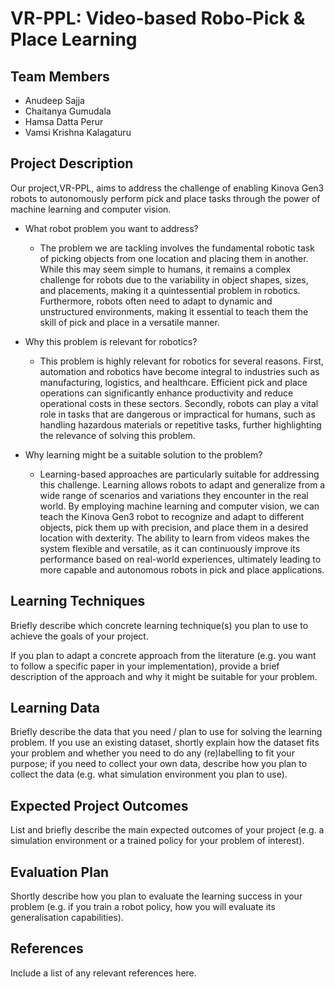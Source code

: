 # VR-PPL: Video-based Robo-Pick & Place Learning

## Team Members

* Anudeep Sajja
* Chaitanya Gumudala
* Hamsa Datta Perur
* Vamsi Krishna Kalagaturu

## Project Description

Our project,VR-PPL, aims to address the challenge of enabling Kinova Gen3 robots to autonomously perform pick and place tasks through the power of machine learning and computer vision.

* What robot problem you want to address?
  *  The problem we are tackling involves the fundamental robotic task of picking objects from one location and placing them in another. While this may seem simple to humans, it remains a complex challenge for robots due to the variability in object shapes, sizes, and placements, making it a quintessential problem in robotics. Furthermore, robots often need to adapt to dynamic and unstructured environments, making it essential to teach them the skill of pick and place in a versatile manner.
    
* Why this problem is relevant for robotics?
  *  This problem is highly relevant for robotics for several reasons. First, automation and robotics have become integral to industries such as manufacturing, logistics, and healthcare. Efficient pick and place operations can significantly enhance productivity and reduce operational costs in these sectors. Secondly, robots can play a vital role in tasks that are dangerous or impractical for humans, such as handling hazardous materials or repetitive tasks, further highlighting the relevance of solving this problem.
    
* Why learning might be a suitable solution to the problem?
  * Learning-based approaches are particularly suitable for addressing this challenge. Learning allows robots to adapt and generalize from a wide range of scenarios and variations they encounter in the real world. By employing machine learning and computer vision, we can teach the Kinova Gen3 robot to recognize and adapt to different objects, pick them up with precision, and place them in a desired location with dexterity. The ability to learn from videos makes the system flexible and versatile, as it can continuously improve its performance based on real-world experiences, ultimately leading to more capable and autonomous robots in pick and place applications.

## Learning Techniques

Briefly describe which concrete learning technique(s) you plan to use to achieve the goals of your project.

If you plan to adapt a concrete approach from the literature (e.g. you want to follow a specific paper in your implementation), provide a brief description of the approach and why it might be suitable for your problem.

## Learning Data

Briefly describe the data that you need / plan to use for solving the learning problem. If you use an existing dataset, shortly explain how the dataset fits your problem and whether you need to do any (re)labelling to fit your purpose; if you need to collect your own data, describe how you plan to collect the data (e.g. what simulation environment you plan to use).

## Expected Project Outcomes

List and briefly describe the main expected outcomes of your project (e.g. a simulation environment or a trained policy for your problem of interest).

## Evaluation Plan

Shortly describe how you plan to evaluate the learning success in your problem (e.g. if you train a robot policy, how you will evaluate its generalisation capabilities).

## References

Include a list of any relevant references here.

